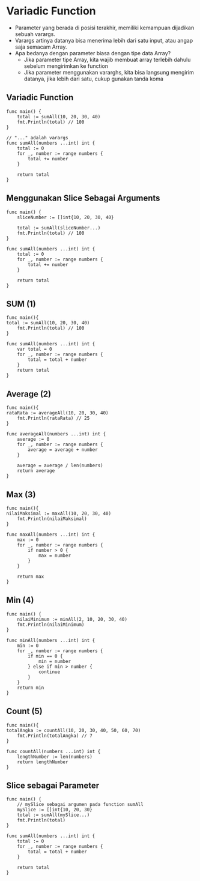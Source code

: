 # Variadic Function
- Parameter yang berada di posisi terakhir, memiliki kemampuan dijadikan sebuah varargs.
- Varargs artinya datanya bisa menerima lebih dari satu input, atau angap saja semacam Array.
- Apa bedanya dengan parameter biasa dengan tipe data Array?
  - Jika parameter tipe Array, kita wajib membuat array terlebih dahulu sebelum mengirimkan ke function
  - Jika parameter menggunakan vararghs, kita bisa langsung mengirim datanya, jika lebih dari satu, cukup gunakan tanda koma

## Variadic Function
```golang
func main() {
	total := sumAll(10, 20, 30, 40)
	fmt.Println(total) // 100
}

// "..." adalah varargs
func sumAll(numbers ...int) int {
	total := 0
	for _, number := range numbers {
		total += number
	}

	return total
}
```

## Menggunakan Slice Sebagai Arguments
```golang
func main() {
	sliceNumber := []int{10, 20, 30, 40}

	total := sumAll(sliceNumber...)
	fmt.Println(total) // 100
}

func sumAll(numbers ...int) int {
	total := 0
	for _, number := range numbers {
		total += number
	}

	return total
}
```

## SUM (1)
``` golang
func main(){
total := sumAll(10, 20, 30, 40)
	fmt.Println(total) // 100
}

func sumAll(numbers ...int) int {
	var total = 0
	for _, number := range numbers {
		total = total + number
	}
	return total
}

```

## Average (2)
``` golang
func main(){
rataRata := averageAll(10, 20, 30, 40)
	fmt.Println(rataRata) // 25
}

func averageAll(numbers ...int) int {
	average := 0
	for _, number := range numbers {
		average = average + number
	}

	average = average / len(numbers)
	return average
}
```

## Max (3)
``` golang
func main(){
nilaiMaksimal := maxAll(10, 20, 30, 40)
	fmt.Println(nilaiMaksimal)
}

func maxAll(numbers ...int) int {
	max := 0
	for _, number := range numbers {
		if number > 0 {
			max = number
		}
	}

	return max
}
```

## Min (4)
``` golang
func main() {
	nilaiMinimum := minAll(2, 10, 20, 30, 40)
	fmt.Println(nilaiMinimum)
}

func minAll(numbers ...int) int {
	min := 0
	for _, number := range numbers {
		if min == 0 {
			min = number
		} else if min > number {
			continue
		}
	}
	return min
}
```

## Count (5)
``` golang
func main(){
totalAngka := countAll(10, 20, 30, 40, 50, 60, 70)
	fmt.Println(totalAngka) // 7
}

func countAll(numbers ...int) int {
	lengthNumber := len(numbers)
	return lengthNumber
}
```

## Slice sebagai Parameter
``` golang
func main() {
	// mySlice sebagai argumen pada function sumAll
	mySlice := []int{10, 20, 30}
	total := sumAll(mySlice...)
	fmt.Println(total)
}

func sumAll(numbers ...int) int {
	total := 0
	for _, number := range numbers {
		total = total + number
	}

	return total
}
```

